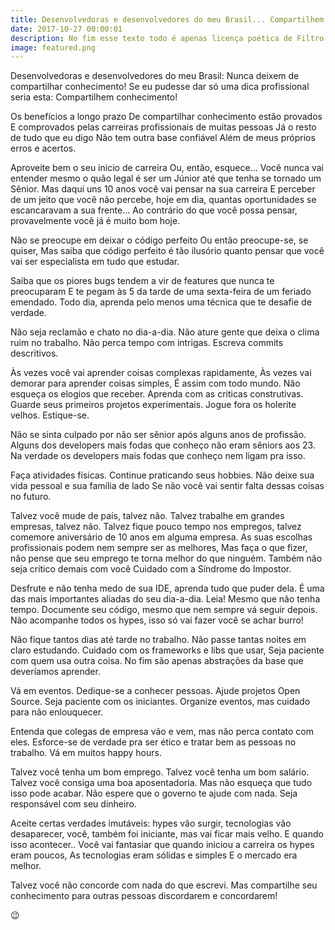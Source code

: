 ```yaml
---
title: Desenvolvedoras e desenvolvedores do meu Brasil... Compartilhem conhecimento!
date: 2017-10-27 00:00:01
description: No fim esse texto todo é apenas licença poética de Filtro Solar…
image: featured.png
---
```


Desenvolvedoras e desenvolvedores do meu Brasil:
Nunca deixem de compartilhar conhecimento!
Se eu pudesse dar só uma dica profissional seria esta:
Compartilhem conhecimento!

Os benefícios a longo prazo
De compartilhar conhecimento estão provados
E comprovados pelas carreiras profissionais de muitas pessoas
Já o resto de tudo que eu digo
Não tem outra base confiável
Além de meus próprios erros e acertos.

Aproveite bem o seu inicio de carreira
Ou, então, esquece…
Você nunca vai entender mesmo o quão legal é ser um Júnior até que tenha se tornado um Sênior.
Mas daqui uns 10 anos você vai pensar na sua carreira
E perceber de um jeito que você não percebe, hoje em dia, quantas oportunidades se escancaravam a sua frente…
Ao contrário do que você possa pensar, provavelmente você já é muito bom hoje.

Não se preocupe em deixar o código perfeito
Ou então preocupe-se, se quiser,
Mas saiba que código perfeito é tão ilusório quanto pensar que
você vai ser especialista em tudo que estudar.

Saiba que os piores bugs tendem a vir de features que nunca te preocuparam
E te pegam às 5 da tarde de uma sexta-feira de um feriado emendado.
Todo dia, aprenda pelo menos uma técnica que te desafie de verdade.

Não seja reclamão e chato no dia-a-dia.
Não ature gente que deixa o clima ruim no trabalho.
Não perca tempo com intrigas.
Escreva commits descritivos.

Às vezes você vai aprender coisas complexas rapidamente,
Às vezes vai demorar para aprender coisas simples,
É assim com todo mundo.
Não esqueça os elogios que receber.
Aprenda com as criticas construtivas.
Guarde seus primeiros projetos experimentais.
Jogue fora os holerite velhos.
Estique-se.

Não se sinta culpado por não ser sênior após alguns anos de profissão.
Alguns dos developers mais fodas que conheço não eram sêniors aos 23.
Na verdade os developers mais fodas que conheço nem ligam pra isso.

Faça atividades físicas.
Continue praticando seus hobbies.
Não deixe sua vida pessoal e sua família de lado
Se não você vai sentir falta dessas coisas no futuro.

Talvez você mude de país, talvez não.
Talvez trabalhe em grandes empresas, talvez não.
Talvez fique pouco tempo nos empregos, talvez comemore aniversário de 10 anos em alguma empresa.
As suas escolhas profissionais podem nem sempre ser as melhores,
Mas faça o que fizer, não pense que seu emprego te torna melhor do que ninguém.
Também não seja critico demais com você
Cuidado com a Síndrome do Impostor.

Desfrute e não tenha medo de sua IDE, aprenda tudo que puder dela.
É uma das mais importantes aliadas do seu dia-a-dia.
Leia! Mesmo que não tenha tempo.
Documente seu código, mesmo que nem sempre vá seguir depois.
Não acompanhe todos os hypes, isso só vai fazer você se achar burro!

Não fique tantos dias até tarde no trabalho.
Não passe tantas noites em claro estudando.
Cuidado com os frameworks e libs que usar,
Seja paciente com quem usa outra coisa.
No fim são apenas abstrações da base que deveríamos aprender.

Vá em eventos.
Dedique-se a conhecer pessoas.
Ajude projetos Open Source.
Seja paciente com os iniciantes.
Organize eventos, mas cuidado para não enlouquecer.

Entenda que colegas de empresa vão e vem, mas não perca contato com eles.
Esforce-se de verdade pra ser ético e tratar bem as pessoas no trabalho.
Vá em muitos happy hours.

Talvez você tenha um bom emprego.
Talvez você tenha um bom salário.
Talvez você consiga uma boa aposentadoria.
Mas não esqueça que tudo isso pode acabar.
Não espere que o governo te ajude com nada.
Seja responsável com seu dinheiro.

Aceite certas verdades imutáveis: hypes vão surgir, tecnologias vão desaparecer, você, também foi iniciante, mas vai ficar mais velho.
E quando isso acontecer..
Você vai fantasiar que quando iniciou a carreira os hypes eram poucos,
As tecnologias eram sólidas e simples
E o mercado era melhor.

Talvez você não concorde com nada do que escrevi.
Mas compartilhe seu conhecimento para outras pessoas discordarem e concordarem!

😉
